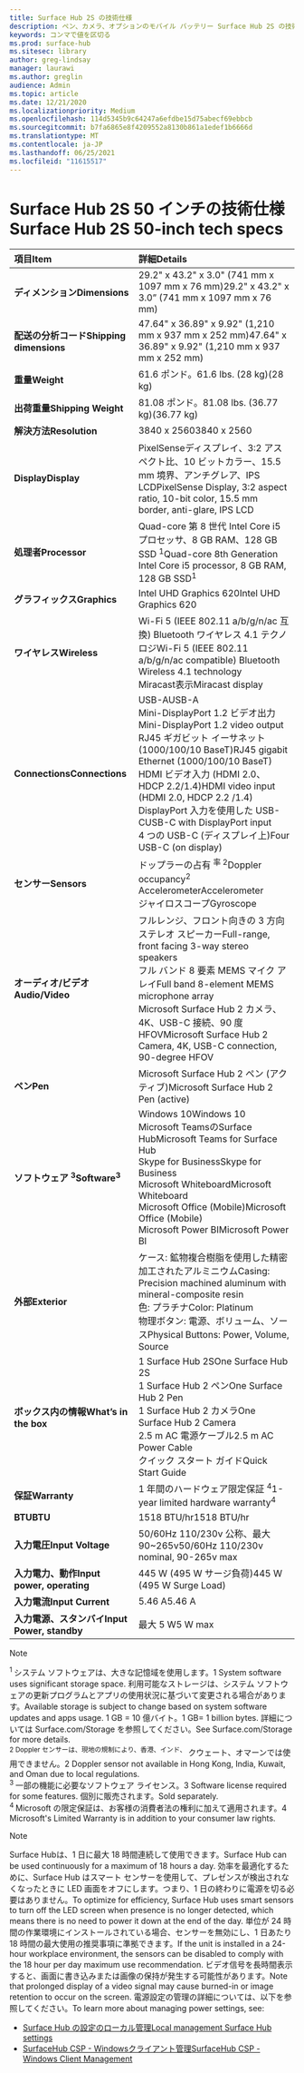 ```yaml
---
title: Surface Hub 2S の技術仕様
description: ペン、カメラ、オプションのモバイル バッテリー Surface Hub 2S の技術仕様を表示します。
keywords: コンマで値を区切る
ms.prod: surface-hub
ms.sitesec: library
author: greg-lindsay
manager: laurawi
ms.author: greglin
audience: Admin
ms.topic: article
ms.date: 12/21/2020
ms.localizationpriority: Medium
ms.openlocfilehash: 114d5345b9c64247a6efdbe15d75abecf69ebbcb
ms.sourcegitcommit: b7fa6865e8f4209552a8130b861a1edef1b6666d
ms.translationtype: MT
ms.contentlocale: ja-JP
ms.lasthandoff: 06/25/2021
ms.locfileid: "11615517"
---
```

# <a name="surface-hub-2s-50-inch-tech-specs"></a><span data-ttu-id="86fdf-104">Surface Hub 2S 50 インチの技術仕様</span><span class="sxs-lookup"><span data-stu-id="86fdf-104">Surface Hub 2S 50-inch tech specs</span></span>

| <span data-ttu-id="86fdf-105">項目</span><span class="sxs-lookup"><span data-stu-id="86fdf-105">Item</span></span> | <span data-ttu-id="86fdf-106">詳細</span><span class="sxs-lookup"><span data-stu-id="86fdf-106">Details</span></span> |
|:------ |:--------- |
|**<span data-ttu-id="86fdf-107">ディメンション</span><span class="sxs-lookup"><span data-stu-id="86fdf-107">Dimensions</span></span>**| <span data-ttu-id="86fdf-108">29.2" x 43.2" x 3.0" (741 mm x 1097 mm x 76 mm)</span><span class="sxs-lookup"><span data-stu-id="86fdf-108">29.2" x 43.2" x 3.0” (741 mm x 1097 mm x 76 mm)</span></span> |
|**<span data-ttu-id="86fdf-109">配送の分析コード</span><span class="sxs-lookup"><span data-stu-id="86fdf-109">Shipping dimensions</span></span>**| <span data-ttu-id="86fdf-110">47.64" x 36.89" x 9.92" (1,210 mm x 937 mm x 252 mm)</span><span class="sxs-lookup"><span data-stu-id="86fdf-110">47.64" x 36.89" x 9.92" (1,210 mm x 937 mm x 252 mm)</span></span>|
|**<span data-ttu-id="86fdf-111">重量</span><span class="sxs-lookup"><span data-stu-id="86fdf-111">Weight</span></span>**| <span data-ttu-id="86fdf-112">61.6 ポンド。</span><span class="sxs-lookup"><span data-stu-id="86fdf-112">61.6 lbs.</span></span> <span data-ttu-id="86fdf-113">(28 kg)</span><span class="sxs-lookup"><span data-stu-id="86fdf-113">(28 kg)</span></span> |
|**<span data-ttu-id="86fdf-114">出荷重量</span><span class="sxs-lookup"><span data-stu-id="86fdf-114">Shipping Weight</span></span>**| <span data-ttu-id="86fdf-115">81.08 ポンド。</span><span class="sxs-lookup"><span data-stu-id="86fdf-115">81.08 lbs.</span></span> <span data-ttu-id="86fdf-116">(36.77 kg)</span><span class="sxs-lookup"><span data-stu-id="86fdf-116">(36.77 kg)</span></span> |
|**<span data-ttu-id="86fdf-117">解決方法</span><span class="sxs-lookup"><span data-stu-id="86fdf-117">Resolution</span></span>**| <span data-ttu-id="86fdf-118">3840 x 2560</span><span class="sxs-lookup"><span data-stu-id="86fdf-118">3840 x 2560</span></span> |
|**<span data-ttu-id="86fdf-119">Display</span><span class="sxs-lookup"><span data-stu-id="86fdf-119">Display</span></span>**| <span data-ttu-id="86fdf-120">PixelSenseディスプレイ、3:2 アスペクト比、10 ビットカラー、15.5 mm 境界、アンチグレア、IPS LCD</span><span class="sxs-lookup"><span data-stu-id="86fdf-120">PixelSense Display, 3:2 aspect ratio, 10-bit color, 15.5 mm border, anti-glare, IPS LCD</span></span> |
|**<span data-ttu-id="86fdf-121">処理者</span><span class="sxs-lookup"><span data-stu-id="86fdf-121">Processor</span></span>**| <span data-ttu-id="86fdf-122">Quad-core 第 8 世代 Intel Core i5 プロセッサ、8 GB RAM、128 GB SSD <sup> 1</span><span class="sxs-lookup"><span data-stu-id="86fdf-122">Quad-core 8th Generation Intel Core i5 processor, 8 GB RAM, 128 GB SSD<sup>1</span></span></sup> |
|**<span data-ttu-id="86fdf-123">グラフィックス</span><span class="sxs-lookup"><span data-stu-id="86fdf-123">Graphics</span></span>**| <span data-ttu-id="86fdf-124">Intel UHD Graphics 620</span><span class="sxs-lookup"><span data-stu-id="86fdf-124">Intel UHD Graphics 620</span></span> |
|**<span data-ttu-id="86fdf-125">ワイヤレス</span><span class="sxs-lookup"><span data-stu-id="86fdf-125">Wireless</span></span>**| <span data-ttu-id="86fdf-126">Wi-Fi 5 (IEEE 802.11 a/b/g/n/ac 互換) Bluetooth ワイヤレス 4.1 テクノロジ</span><span class="sxs-lookup"><span data-stu-id="86fdf-126">Wi-Fi 5 (IEEE 802.11 a/b/g/n/ac compatible) Bluetooth Wireless 4.1 technology</span></span> <br> <span data-ttu-id="86fdf-127">Miracast表示</span><span class="sxs-lookup"><span data-stu-id="86fdf-127">Miracast display</span></span> |
|**<span data-ttu-id="86fdf-128">Connections</span><span class="sxs-lookup"><span data-stu-id="86fdf-128">Connections</span></span>**| <span data-ttu-id="86fdf-129">USB-A</span><span class="sxs-lookup"><span data-stu-id="86fdf-129">USB-A</span></span> <br> <span data-ttu-id="86fdf-130">Mini-DisplayPort 1.2 ビデオ出力</span><span class="sxs-lookup"><span data-stu-id="86fdf-130">Mini-DisplayPort 1.2 video output</span></span> <br> <span data-ttu-id="86fdf-131">RJ45 ギガビット イーサネット (1000/100/10 BaseT)</span><span class="sxs-lookup"><span data-stu-id="86fdf-131">RJ45 gigabit Ethernet (1000/100/10 BaseT)</span></span> <br> <span data-ttu-id="86fdf-132">HDMI ビデオ入力 (HDMI 2.0、HDCP 2.2/1.4)</span><span class="sxs-lookup"><span data-stu-id="86fdf-132">HDMI video input (HDMI 2.0, HDCP 2.2 /1.4)</span></span> <br> <span data-ttu-id="86fdf-133">DisplayPort 入力を使用した USB-C</span><span class="sxs-lookup"><span data-stu-id="86fdf-133">USB-C with DisplayPort input</span></span> <br> <span data-ttu-id="86fdf-134">4 つの USB-C (ディスプレイ上)</span><span class="sxs-lookup"><span data-stu-id="86fdf-134">Four USB-C (on display)</span></span> |
|**<span data-ttu-id="86fdf-135">センサー</span><span class="sxs-lookup"><span data-stu-id="86fdf-135">Sensors</span></span>**| <span data-ttu-id="86fdf-136">ドップラーの占有 <sup> 率 2</span><span class="sxs-lookup"><span data-stu-id="86fdf-136">Doppler occupancy<sup>2</span></span></sup> <br> <span data-ttu-id="86fdf-137">Accelerometer</span><span class="sxs-lookup"><span data-stu-id="86fdf-137">Accelerometer</span></span> <br> <span data-ttu-id="86fdf-138">ジャイロスコープ</span><span class="sxs-lookup"><span data-stu-id="86fdf-138">Gyroscope</span></span> |
|**<span data-ttu-id="86fdf-139">オーディオ/ビデオ</span><span class="sxs-lookup"><span data-stu-id="86fdf-139">Audio/Video</span></span>**| <span data-ttu-id="86fdf-140">フルレンジ、フロント向きの 3 方向ステレオ スピーカー</span><span class="sxs-lookup"><span data-stu-id="86fdf-140">Full-range, front facing 3-way stereo speakers</span></span> <br> <span data-ttu-id="86fdf-141">フル バンド 8 要素 MEMS マイク アレイ</span><span class="sxs-lookup"><span data-stu-id="86fdf-141">Full band 8-element MEMS microphone array</span></span> <br> <span data-ttu-id="86fdf-142">Microsoft Surface Hub 2 カメラ、4K、USB-C 接続、90 度 HFOV</span><span class="sxs-lookup"><span data-stu-id="86fdf-142">Microsoft Surface Hub 2 Camera, 4K, USB-C connection, 90-degree HFOV</span></span> |
|**<span data-ttu-id="86fdf-143">ペン</span><span class="sxs-lookup"><span data-stu-id="86fdf-143">Pen</span></span>**| <span data-ttu-id="86fdf-144">Microsoft Surface Hub 2 ペン (アクティブ)</span><span class="sxs-lookup"><span data-stu-id="86fdf-144">Microsoft Surface Hub 2 Pen (active)</span></span> |
|**<span data-ttu-id="86fdf-145">ソフトウェア <sup> 3</span><span class="sxs-lookup"><span data-stu-id="86fdf-145">Software<sup>3</span></span></sup>**| <span data-ttu-id="86fdf-146">Windows 10</span><span class="sxs-lookup"><span data-stu-id="86fdf-146">Windows 10</span></span> <br> <span data-ttu-id="86fdf-147">Microsoft TeamsのSurface Hub</span><span class="sxs-lookup"><span data-stu-id="86fdf-147">Microsoft Teams for Surface Hub</span></span> <br> <span data-ttu-id="86fdf-148">Skype for Business</span><span class="sxs-lookup"><span data-stu-id="86fdf-148">Skype for Business</span></span> <br> <span data-ttu-id="86fdf-149">Microsoft Whiteboard</span><span class="sxs-lookup"><span data-stu-id="86fdf-149">Microsoft Whiteboard</span></span> <br> <span data-ttu-id="86fdf-150">Microsoft Office (Mobile)</span><span class="sxs-lookup"><span data-stu-id="86fdf-150">Microsoft Office (Mobile)</span></span> <br> <span data-ttu-id="86fdf-151">Microsoft Power BI</span><span class="sxs-lookup"><span data-stu-id="86fdf-151">Microsoft Power BI</span></span> |
|**<span data-ttu-id="86fdf-152">外部</span><span class="sxs-lookup"><span data-stu-id="86fdf-152">Exterior</span></span>**| <span data-ttu-id="86fdf-153">ケース: 鉱物複合樹脂を使用した精密加工されたアルミニウム</span><span class="sxs-lookup"><span data-stu-id="86fdf-153">Casing: Precision machined aluminum with mineral-composite resin</span></span> <br> <span data-ttu-id="86fdf-154">色: プラチナ</span><span class="sxs-lookup"><span data-stu-id="86fdf-154">Color: Platinum</span></span> <br> <span data-ttu-id="86fdf-155">物理ボタン: 電源、ボリューム、ソース</span><span class="sxs-lookup"><span data-stu-id="86fdf-155">Physical Buttons: Power, Volume, Source</span></span> |
|**<span data-ttu-id="86fdf-156">ボックス内の情報</span><span class="sxs-lookup"><span data-stu-id="86fdf-156">What’s in the box</span></span>**| <span data-ttu-id="86fdf-157">1 Surface Hub 2S</span><span class="sxs-lookup"><span data-stu-id="86fdf-157">One Surface Hub 2S</span></span> <br> <span data-ttu-id="86fdf-158">1 Surface Hub 2 ペン</span><span class="sxs-lookup"><span data-stu-id="86fdf-158">One Surface Hub 2 Pen</span></span>  <br> <span data-ttu-id="86fdf-159">1 Surface Hub 2 カメラ</span><span class="sxs-lookup"><span data-stu-id="86fdf-159">One Surface Hub 2 Camera</span></span> <br> <span data-ttu-id="86fdf-160">2.5 m AC 電源ケーブル</span><span class="sxs-lookup"><span data-stu-id="86fdf-160">2.5 m AC Power Cable</span></span> <br> <span data-ttu-id="86fdf-161">クイック スタート ガイド</span><span class="sxs-lookup"><span data-stu-id="86fdf-161">Quick Start Guide</span></span> |
|**<span data-ttu-id="86fdf-162">保証</span><span class="sxs-lookup"><span data-stu-id="86fdf-162">Warranty</span></span>**| <span data-ttu-id="86fdf-163">1 年間のハードウェア限定保証 <sup> 4</span><span class="sxs-lookup"><span data-stu-id="86fdf-163">1-year limited hardware warranty<sup>4</span></span></sup> |
|**<span data-ttu-id="86fdf-164">BTU</span><span class="sxs-lookup"><span data-stu-id="86fdf-164">BTU</span></span>**| <span data-ttu-id="86fdf-165">1518 BTU/hr</span><span class="sxs-lookup"><span data-stu-id="86fdf-165">1518 BTU/hr</span></span> |
|**<span data-ttu-id="86fdf-166">入力電圧</span><span class="sxs-lookup"><span data-stu-id="86fdf-166">Input Voltage</span></span>**| <span data-ttu-id="86fdf-167">50/60Hz 110/230v 公称、最大 90~265v</span><span class="sxs-lookup"><span data-stu-id="86fdf-167">50/60Hz 110/230v nominal, 90-265v max</span></span> |
|**<span data-ttu-id="86fdf-168">入力電力、動作</span><span class="sxs-lookup"><span data-stu-id="86fdf-168">Input power, operating</span></span>**| <span data-ttu-id="86fdf-169">445 W (495 W サージ負荷)</span><span class="sxs-lookup"><span data-stu-id="86fdf-169">445 W (495 W Surge Load)</span></span> |
|**<span data-ttu-id="86fdf-170">入力電流</span><span class="sxs-lookup"><span data-stu-id="86fdf-170">Input Current</span></span>**| <span data-ttu-id="86fdf-171">5.46 A</span><span class="sxs-lookup"><span data-stu-id="86fdf-171">5.46 A</span></span> |
|**<span data-ttu-id="86fdf-172">入力電源、スタンバイ</span><span class="sxs-lookup"><span data-stu-id="86fdf-172">Input Power, standby</span></span>**| <span data-ttu-id="86fdf-173">最大 5 W</span><span class="sxs-lookup"><span data-stu-id="86fdf-173">5 W max</span></span>  |

> [!NOTE]
> <sup><span data-ttu-id="86fdf-174">1 </sup> システム ソフトウェアは、大きな記憶域を使用します。</span><span class="sxs-lookup"><span data-stu-id="86fdf-174">1</sup> System software uses significant storage space.</span></span> <span data-ttu-id="86fdf-175">利用可能なストレージは、システム ソフトウェアの更新プログラムとアプリの使用状況に基づいて変更される場合があります。</span><span class="sxs-lookup"><span data-stu-id="86fdf-175">Available storage is subject to change based on system software updates and apps usage.</span></span> <span data-ttu-id="86fdf-176">1 GB = 10 億バイト。</span><span class="sxs-lookup"><span data-stu-id="86fdf-176">1 GB= 1 billion bytes.</span></span> <span data-ttu-id="86fdf-177">詳細については Surface.com/Storage を参照してください。</span><span class="sxs-lookup"><span data-stu-id="86fdf-177">See Surface.com/Storage for more details.</span></span> <br> <sup><span data-ttu-id="86fdf-178">2 Doppler センサーは、現地の規制により、香港、インド、 </sup> クウェート、オマーンでは使用できません。</span><span class="sxs-lookup"><span data-stu-id="86fdf-178">2</sup> Doppler sensor not available in Hong Kong, India, Kuwait, and Oman  due to local regulations.</span></span>
<br> <sup><span data-ttu-id="86fdf-179">3 </sup> 一部の機能に必要なソフトウェア ライセンス。</span><span class="sxs-lookup"><span data-stu-id="86fdf-179">3</sup> Software license required for some features.</span></span> <span data-ttu-id="86fdf-180">個別に販売されます。</span><span class="sxs-lookup"><span data-stu-id="86fdf-180">Sold separately.</span></span><br> <sup><span data-ttu-id="86fdf-181">4 </sup> Microsoft の限定保証は、お客様の消費者法の権利に加えて適用されます。</span><span class="sxs-lookup"><span data-stu-id="86fdf-181">4</sup> Microsoft's Limited Warranty is in addition to your consumer law rights.</span></span> 

> [!NOTE]
> <span data-ttu-id="86fdf-182">Surface Hubは、1 日に最大 18 時間連続して使用できます。</span><span class="sxs-lookup"><span data-stu-id="86fdf-182">Surface Hub can be used continuously for a maximum of 18 hours a day.</span></span> <span data-ttu-id="86fdf-183">効率を最適化するために、Surface Hub はスマート センサーを使用して、プレゼンスが検出されなくなったときに LED 画面をオフにします。つまり、1 日の終わりに電源を切る必要はありません。</span><span class="sxs-lookup"><span data-stu-id="86fdf-183">To optimize for efficiency, Surface Hub uses smart sensors to turn off the LED screen when presence is no longer detected, which means there is no need to power it down at the end of the day.</span></span> <span data-ttu-id="86fdf-184">単位が 24 時間の作業環境にインストールされている場合、センサーを無効にし、1 日あたり 18 時間の最大使用の推奨事項に準拠できます。</span><span class="sxs-lookup"><span data-stu-id="86fdf-184">If the unit is installed in a 24-hour workplace environment, the sensors can be disabled to comply with the 18 hour per day maximum use recommendation.</span></span> <span data-ttu-id="86fdf-185">ビデオ信号を長時間表示すると、画面に書き込みまたは画像の保持が発生する可能性があります。</span><span class="sxs-lookup"><span data-stu-id="86fdf-185">Note that prolonged display of a video signal may cause burned-in or image retention to occur on the screen.</span></span> <span data-ttu-id="86fdf-186">電源設定の管理の詳細については、以下を参照してください。</span><span class="sxs-lookup"><span data-stu-id="86fdf-186">To learn more about managing power settings, see:</span></span>
>
> - [<span data-ttu-id="86fdf-187">Surface Hub の設定のローカル管理</span><span class="sxs-lookup"><span data-stu-id="86fdf-187">Local management Surface Hub settings</span></span>](local-management-surface-hub-settings.md)
> - [<span data-ttu-id="86fdf-188">SurfaceHub CSP - Windowsクライアント管理</span><span class="sxs-lookup"><span data-stu-id="86fdf-188">SurfaceHub CSP - Windows Client Management</span></span>](/windows/client-management/mdm/surfacehub-csp)

